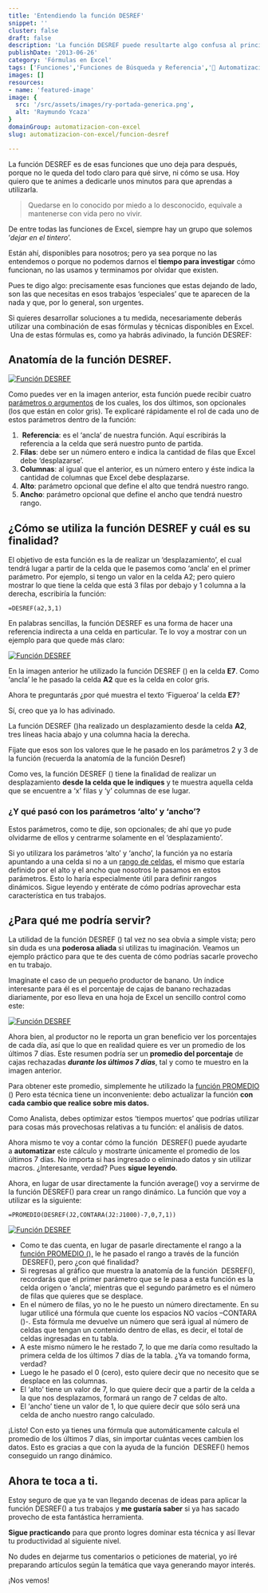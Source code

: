 ```yaml
---
title: 'Entendiendo la función DESREF'
snippet: ''
cluster: false
draft: false 
description: 'La función DESREF puede resultarte algo confusa al principio; pero en determinados escenarios, es realmente útil. Averigua el por qué.'
publishDate: '2013-06-26'
category: 'Fórmulas en Excel'
tags: ['Funciones','Funciones de Búsqueda y Referencia','🤖 Automatización con Excel']
images: []
resources: 
- name: 'featured-image'
image: {
  src: '/src/assets/images/ry-portada-generica.png',
  alt: 'Raymundo Ycaza'
}
domainGroup: automatizacion-con-excel
slug: automatizacion-con-excel/funcion-desref

---
```


La función DESREF es de esas funciones que uno deja para después, porque no le queda del todo claro para qué sirve, ni cómo se usa. Hoy quiero que te animes a dedicarle unos minutos para que aprendas a utilizarla.

> Quedarse en lo conocido por miedo a lo desconocido, equivale a mantenerse con vida pero no vivir.

De entre todas las funciones de Excel, siempre hay un grupo que solemos ‘_dejar en el tintero_’.

Están ahí, disponibles para nosotros; pero ya sea porque no las entendemos o porque no podemos darnos el **tiempo para investigar** cómo funcionan, no las usamos y terminamos por olvidar que existen.

Pues te digo algo: precisamente esas funciones que estas dejando de lado, son las que necesitas en esos trabajos ‘especiales’ que te aparecen de la nada y que, por lo general, son urgentes.

Si quieres desarrollar soluciones a tu medida, necesariamente deberás utilizar una combinación de esas fórmulas y técnicas disponibles en Excel.  Una de estas fórmulas es, como ya habrás adivinado, la función DESREF:

## Anatomía de la función DESREF.

[![Función DESREF](/src/assets/images/2023/funcion-desref-001-600x141.jpg)](http://raymundoycaza.com/wp-content/uploads/funcion-desref-001.jpg)

Como puedes ver en la imagen anterior, esta función puede recibir cuatro [parámetros o argumentos](http://raymundoycaza.com/que-son-los-argumentos-en-excel/ "Argumentos en Excel") de los cuales, los dos últimos, son opcionales (los que están en color gris). Te explicaré rápidamente el rol de cada uno de estos parámetros dentro de la función:

1.  **Referencia**: es el ‘ancla’ de nuestra función. Aquí escribirás la referencia a la celda que será nuestro punto de partida.
2. **Filas**: debe ser un número entero e indica la cantidad de filas que Excel debe ‘desplazarse’.
3. **Columnas**: al igual que el anterior, es un número entero y éste indica la cantidad de columnas que Excel debe desplazarse.
4. **Alto**: parámetro opcional que define el alto que tendrá nuestro rango.
5. **Ancho**: parámetro opcional que define el ancho que tendrá nuestro rango.

## ¿Cómo se utiliza la función DESREF y cuál es su finalidad?

El objetivo de esta función es la de realizar un ‘desplazamiento’, el cual tendrá lugar a partir de la celda que le pasemos como ‘ancla’ en el primer parámetro. Por ejemplo, si tengo un valor en la celda A2; pero quiero mostrar lo que tiene la celda que está 3 filas por debajo y 1 columna a la derecha, escribiría la función:

`=DESREF(a2,3,1)`

En palabras sencillas, la función DESREF es una forma de hacer una referencia indirecta a una celda en particular. Te lo voy a mostrar con un ejemplo para que quede más claro:

[![Función DESREF](/src/assets/images/2023/funcion-desref-002.jpg)](http://raymundoycaza.com/wp-content/uploads/funcion-desref-002.jpg)

En la imagen anterior he utilizado la función DESREF () en la celda **E7**. Como ‘ancla’ le he pasado la celda **A2** que es la celda en color gris.

Ahora te preguntarás ¿por qué muestra el texto ‘Figueroa’ la celda **E7**?

Sí, creo que ya lo has adivinado.

La función DESREF ()ha realizado un desplazamiento desde la celda **A2**, tres líneas hacia abajo y una columna hacia la derecha.

Fíjate que esos son los valores que le he pasado en los parámetros 2 y 3 de la función (recuerda la anatomía de la función Desref)

Como ves, la función DESREF () tiene la finalidad de realizar un desplazamiento **desde la celda que le indiques** y te muestra aquella celda que se encuentre a ‘x’ filas y ‘y’ columnas de ese lugar.

### ¿Y qué pasó con los parámetros ‘alto’ y ‘ancho’?

Estos parámetros, como te dije, son opcionales; de ahí que yo pude olvidarme de ellos y centrarme solamente en el ‘desplazamiento’.

Si yo utilizara los parámetros ‘alto’ y ‘ancho’, la función ya no estaría apuntando a una celda si no a un [rango de celdas](http://raymundoycaza.com/que-es-un-rango-en-excel/ "¿Qué es un rango?"), el mismo que estaría definido por el alto y el ancho que nosotros le pasamos en estos parámetros. Esto lo haría especialmente útil para definir rangos dinámicos. Sigue leyendo y entérate de cómo podrías aprovechar esta característica en tus trabajos.

## ¿Para qué me podría servir?

La utilidad de la función DESREF () tal vez no sea obvia a simple vista; pero sin duda es una **poderosa aliada** si utilizas tu imaginación. Veamos un ejemplo práctico para que te des cuenta de cómo podrías sacarle provecho en tu trabajo.

Imagínate el caso de un pequeño productor de banano. Un índice interesante para él es el porcentaje de cajas de banano rechazadas diariamente, por eso lleva en una hoja de Excel un sencillo control como este:

[![Función DESREF](/src/assets/images/2023/funcion-desref-003.jpg)](http://raymundoycaza.com/wp-content/uploads/funcion-desref-003.jpg)

Ahora bien, al productor no le reporta un gran beneficio ver los porcentajes de cada día, así que lo que en realidad quiere es ver un promedio de los últimos 7 días. Este resumen podría ser un **promedio del porcentaje** de cajas rechazadas _**durante los últimos 7 días**_, tal y como te muestro en la imagen anterior.

Para obtener este promedio, simplemente he utilizado la [función PROMEDIO](http://raymundoycaza.com/funcion-promedio-en-excel/ "La función PROMEDIO") () Pero esta técnica tiene un inconveniente: debo actualizar la función **con cada cambio que realice sobre mis datos.**

Como Analista, debes optimizar estos ‘tiempos muertos’ que podrías utilizar para cosas más provechosas relativas a tu función: el análisis de datos.

Ahora mismo te voy a contar cómo la función  DESREF() puede ayudarte a **automatizar** este cálculo y mostrarte únicamente el promedio de los últimos 7 días. No importa si has ingresado o eliminado datos y sin utilizar macros. ¿Interesante, verdad? Pues **sigue leyendo**.

Ahora, en lugar de usar directamente la función average() voy a servirme de la función DESREF() para crear un rango dinámico. La función que voy a utilizar es la siguiente:

`=PROMEDIO(DESREF(J2,CONTARA(J2:J1000)-7,0,7,1))`

[![Función DESREF](/src/assets/images/2023/funcion-desref-004-600x352.jpg)](http://raymundoycaza.com/wp-content/uploads/funcion-desref-004.jpg)

- Como te das cuenta, en lugar de pasarle directamente el rango a la [función PROMEDIO (),](http://raymundoycaza.com/funcion-promedio-en-excel/ "Función PROMEDIO ()") le he pasado el rango a través de la función  DESREF(), pero ¿con qué finalidad?
- Si regresas al gráfico que muestra la anatomía de la función  DESREF(), recordarás que el primer parámetro que se le pasa a esta función es la celda origen o ‘ancla’, mientras que el segundo parámetro es el número de filas que quieres que se desplace.
- En el número de filas, yo no le he puesto un número directamente. En su lugar utilicé una fórmula que cuente los espacios NO vacíos –CONTARA ()-. Esta fórmula me devuelve un número que será igual al número de celdas que tengan un contenido dentro de ellas, es decir, el total de celdas ingresadas en tu tabla.
- A este mismo número le he restado 7, lo que me daría como resultado la primera celda de los últimos 7 días de la tabla. ¿Ya va tomando forma, verdad?
- Luego le he pasado el 0 (cero), esto quiere decir que no necesito que se desplace en las columnas.
- El ‘alto’ tiene un valor de 7, lo que quiere decir que a partir de la celda a la que nos desplazamos, formará un rango de 7 celdas de alto.
- El ‘ancho’ tiene un valor de 1, lo que quiere decir que sólo será una celda de ancho nuestro rango calculado.

¡Listo! Con esto ya tienes una fórmula que automáticamente calcula el promedio de los últimos 7 días, sin importar cuántas veces cambien los datos. Esto es gracias a que con la ayuda de la función  DESREF() hemos conseguido un rango dinámico.

## Ahora te toca a ti.

Estoy seguro de que ya te van llegando decenas de ideas para aplicar la función DESREF() a tus trabajos y **me gustaría saber** si ya has sacado provecho de esta fantástica herramienta.

**Sigue practicando** para que pronto logres dominar esta técnica y así llevar tu productividad al siguiente nivel.

No dudes en dejarme tus comentarios o peticiones de material, yo iré preparando artículos según la temática que vaya generando mayor interés.

¡Nos vemos!
